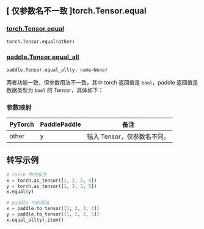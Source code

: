 ## [ 仅参数名不一致 ]torch.Tensor.equal

### [torch.Tensor.equal](https://pytorch.org/docs/stable/generated/torch.Tensor.equal.html?highlight=equal#torch.Tensor.equal)

```python
torch.Tensor.equal(other)
```

### [paddle.Tensor.equal_all](https://www.paddlepaddle.org.cn/documentation/docs/zh/develop/api/paddle/Tensor_cn.html#equal-all-y-name-none)

```python
paddle.Tensor.equal_all(y, name=None)
```

两者功能一致，但参数用法不一致，其中 torch 返回值是 `bool`，paddle 返回值是数据类型为 `bool` 的 Tensor，具体如下：

### 参数映射

| PyTorch | PaddlePaddle | 备注                        |
| ------- | ------------ | --------------------------- |
| other   | y            | 输入 Tensor，仅参数名不同。 |

## 转写示例
```Python
# torch 中的写法
x = torch.as_tensor([1, 2, 3, 4])
y = torch.as_tensor([1, 2, 3, 5])
x.equal(y)

# paddle 中的写法
x = paddle.to_tensor([1, 2, 3, 4])
y = paddle.to_tensor([1, 2, 3, 5])
x.equal_all(y).item()
```

